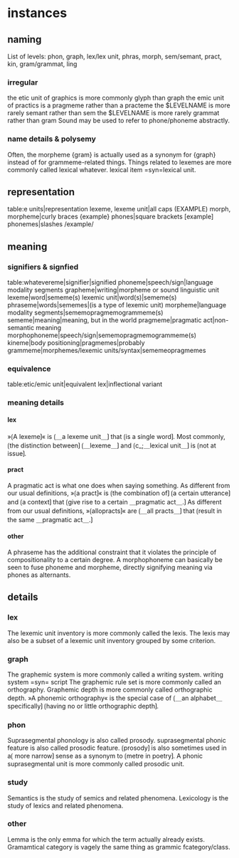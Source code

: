 # instances

## naming

List of levels: phon, graph, lex/lex unit, phras, morph, sem/semant, pract, kin, gram/grammat, ling

### irregular

the etic unit of graphics is more commonly glyph than graph
the emic unit of practics is a pragmeme rather than a practeme
the \$LEVELNAME is more rarely semant rather than sem
the \$LEVELNAME is more rarely grammat rather than gram
Sound may be used to refer to phone/phoneme abstractly.

### name details & polysemy

Often, the morpheme {gram} is actually used as a synonym for {graph} instead of for grammeme-related things.
Things related to lexemes are more commonly called lexical whatever.
lexical item =syn=lexical unit.

## representation

table:e units|representation
lexeme, lexeme unit|all caps (EXAMPLE)
morph, morpheme|curly braces {example}
phones|square brackets [example]
phonemes|slashes /example/

## meaning

### signifiers & signfied

table:whatevereme|signifier|signified
phoneme|speech/sign|language modality segments
grapheme|writing|morpheme or sound linguistic unit
lexeme|word|sememe(s)
lexemic unit|word(s)|sememe(s)
phraseme|words|sememes|(is a type of lexemic unit)
morpheme|language modality segments|sememopragmemogrammeme(s)
sememe|meaning|meaning, but in the world
pragmeme|pragmatic act|non-semantic meaning
morphophoneme|speech/sign|sememopragmemogrammeme(s)
kineme|body positioning|pragmemes|probably
grammeme|morphemes/lexemic units/syntax|sememeopragmemes

### equivalence

table:etic/emic unit|equivalent
lex|inflectional variant

### meaning details

#### lex

»⟮A lexeme⟯« is ⟮＿a lexeme unit＿⟯ that ⟮is a single word⟯.
Most commonly, ⟮the distinction between⟯ ⟮＿lexeme＿⟯ and ⟮c_;＿lexical unit＿⟯ is ⟮not at issue⟯.

#### pract

A pragmatic act is what one does when saying something.
As different from our usual definitions, »⟮a pract⟯« is ⟮the combination of⟯ ⟮a certain utterance⟯ and ⟮a context⟯ that ⟮give rise to a certain ＿pragmatic act＿.⟯
As different from our usual definitions, »⟮allopracts⟯« are ⟮＿all practs＿⟯ that ⟮result in the same ＿pragmatic act＿.⟯

#### other

A phraseme has the additional constraint that it violates the principle of compositionality to a certain degree.
A morphophoneme can basically be seen to fuse phoneme and morpheme, directly signifying meaning via phones as alternants.

## details

### lex

The lexemic unit inventory is more commonly called the lexis.
The lexis may also be a subset of a lexemic unit inventory grouped by some criterion.

### graph

The graphemic system is more commonly called a writing system.
writing system =syn= script
The graphemic rule set is more commonly called an orthography.
Graphemic depth is more commonly called orthographic depth.
»A phonemic orthography« is the special case of ⟮＿an alphabet＿ specifically⟯ ⟮having no or little orthographic depth⟯.

### phon

Suprasegmental phonology is also called prosody.
suprasegmental phonic feature is also called prosodic feature.
⟮prosody⟯ is also sometimes used in a⟮ more narrow⟯ sense as a synonym to ⟮metre in poetry⟯.
A phonic suprasegmental unit is more commonly called prosodic unit.

### study

Semantics is the study of semics and related phenomena.
Lexicology is the study of lexics and related phenomena.

### other

Lemma is the only emma for which the term actually already exists.
Gramamtical category is vagely the same thing as grammic fcategory/class.
